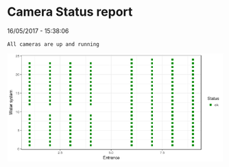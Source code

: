 Camera Status report
================
16/05/2017 - 15:38:06

    All cameras are up and running

![](camreport_files/figure-markdown_github/unnamed-chunk-2-1.png)
